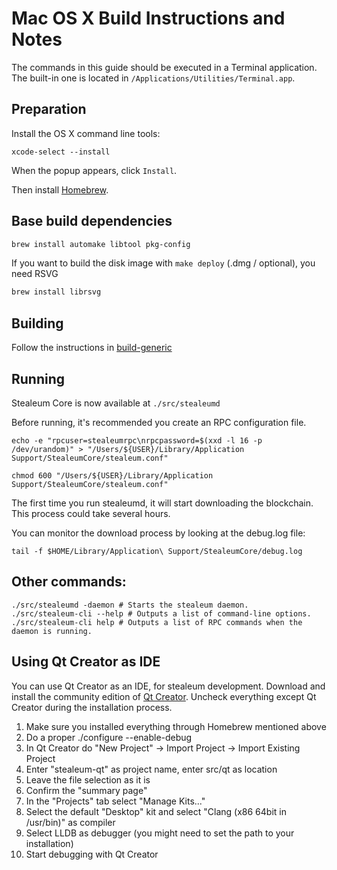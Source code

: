 Mac OS X Build Instructions and Notes
====================================
The commands in this guide should be executed in a Terminal application.
The built-in one is located in `/Applications/Utilities/Terminal.app`.

Preparation
-----------
Install the OS X command line tools:

`xcode-select --install`

When the popup appears, click `Install`.

Then install [Homebrew](https://brew.sh).

Base build dependencies
-----------------------

```bash
brew install automake libtool pkg-config
```

If you want to build the disk image with `make deploy` (.dmg / optional), you need RSVG
```bash
brew install librsvg
```

Building
--------

Follow the instructions in [build-generic](build-generic.md)

Running
-------

Stealeum Core is now available at `./src/stealeumd`

Before running, it's recommended you create an RPC configuration file.

    echo -e "rpcuser=stealeumrpc\nrpcpassword=$(xxd -l 16 -p /dev/urandom)" > "/Users/${USER}/Library/Application Support/StealeumCore/stealeum.conf"

    chmod 600 "/Users/${USER}/Library/Application Support/StealeumCore/stealeum.conf"

The first time you run stealeumd, it will start downloading the blockchain. This process could take several hours.

You can monitor the download process by looking at the debug.log file:

    tail -f $HOME/Library/Application\ Support/StealeumCore/debug.log

Other commands:
-------

    ./src/stealeumd -daemon # Starts the stealeum daemon.
    ./src/stealeum-cli --help # Outputs a list of command-line options.
    ./src/stealeum-cli help # Outputs a list of RPC commands when the daemon is running.

Using Qt Creator as IDE
------------------------
You can use Qt Creator as an IDE, for stealeum development.
Download and install the community edition of [Qt Creator](https://www.qt.io/download/).
Uncheck everything except Qt Creator during the installation process.

1. Make sure you installed everything through Homebrew mentioned above
2. Do a proper ./configure --enable-debug
3. In Qt Creator do "New Project" -> Import Project -> Import Existing Project
4. Enter "stealeum-qt" as project name, enter src/qt as location
5. Leave the file selection as it is
6. Confirm the "summary page"
7. In the "Projects" tab select "Manage Kits..."
8. Select the default "Desktop" kit and select "Clang (x86 64bit in /usr/bin)" as compiler
9. Select LLDB as debugger (you might need to set the path to your installation)
10. Start debugging with Qt Creator
